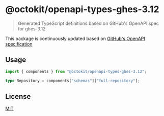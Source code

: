# @octokit/openapi-types-ghes-3.12

> Generated TypeScript definitions based on GitHub's OpenAPI spec for ghes-3.12

This package is continuously updated based on [GitHub's OpenAPI specification](https://github.com/github/rest-api-description/)

## Usage

```ts
import { components } from "@octokit/openapi-types-ghes-3.12";

type Repository = components["schemas"]["full-repository"];
```

## License

[MIT](LICENSE)
